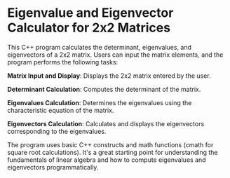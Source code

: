 # Eigenvalue and Eigenvector Calculator for 2x2 Matrices
This C++ program calculates the determinant, eigenvalues, and eigenvectors of a 2x2 matrix. Users can input the matrix elements, and the program performs the following tasks:

**Matrix Input and Display**: Displays the 2x2 matrix entered by the user.

**Determinant Calculation**: Computes the determinant of the matrix.

**Eigenvalues Calculation**: Determines the eigenvalues using the characteristic equation of the matrix.

**Eigenvectors Calculation**: Calculates and displays the eigenvectors corresponding to the eigenvalues.

The program uses basic C++ constructs and math functions (cmath for square root calculations). It's a great starting point for understanding the fundamentals of linear algebra and how to compute eigenvalues and eigenvectors programmatically.
